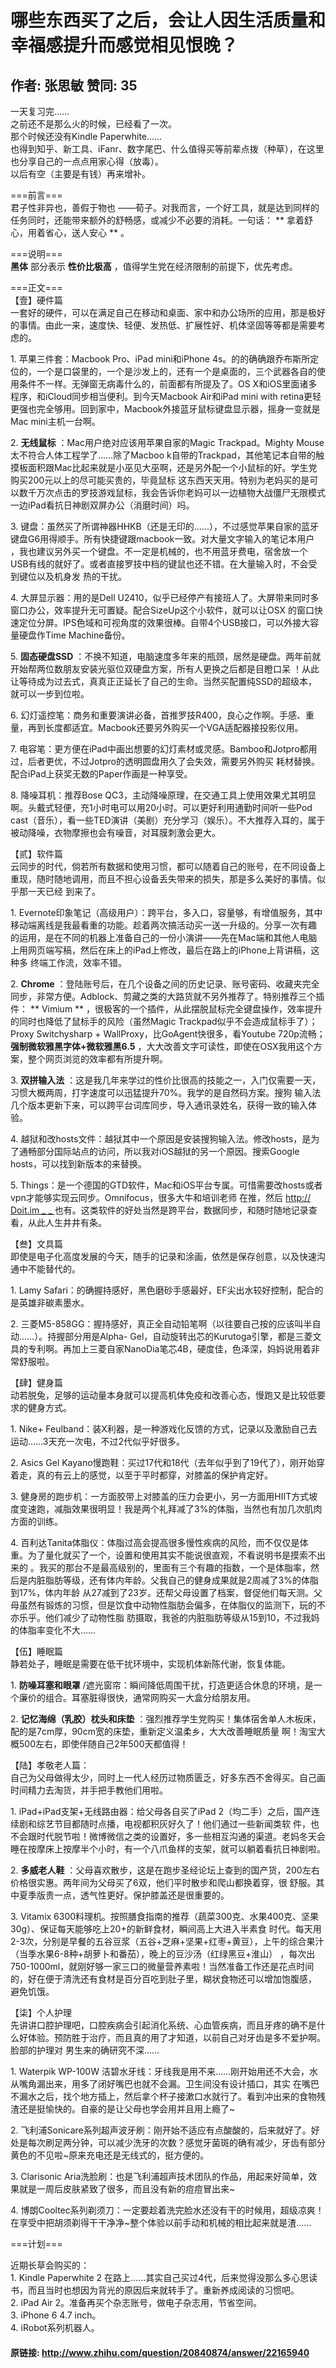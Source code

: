 # 哪些东西买了之后，会让人因生活质量和幸福感提升而感觉相见恨晚？
## 作者: 张思敏  赞同: 35
一天复习完……  
之前还不是那么火的时候，已经看了一次。  
那个时候还没有Kindle Paperwhite……  
也得到知乎、新工具、iFanr、数字尾巴、什么值得买等前辈点拨（种草），在这里也分享自己的一点点用家心得（放毒）。  
以后有空（主要是有钱）再来增补。  
  
===前言===  
君子性非异也，善假于物也 ——荀子。对我而言，一个好工具，就是达到同样的任务同时，还能带来额外的舒畅感，或减少不必要的消耗。一句话： **
拿着舒心，用着省心，送人安心 ** 。  
  
===说明===  
**黑体** 部分表示 **性价比极高** ，值得学生党在经济限制的前提下，优先考虑。   
  
===正文===  
【壹】硬件篇  
一套好的硬件，可以在满足自己在移动和桌面、家中和办公场所的应用，那是极好的事情。由此一来，速度快、轻便、发热低、扩展性好、机体坚固等等都是需要考虑的。  
  
1\. 苹果三件套：Macbook Pro、iPad mini和iPhone
4s。的的确确跟乔布斯所定位的，一个是口袋里的，一个是沙发上的，还有一个是桌面的，三个武器各自的使用条件不一样。无弹窗无病毒什么的，前面都有所提及了。OS
X和iOS里面诸多程序，和iCloud同步相当便利。到今天Macbook Air和iPad mini with
retina更轻更强也完全够用。回到家中，Macbook外接蓝牙鼠标键盘显示器，摇身一变就是Mac mini主机一台啊。  
  
2\. **无线鼠标** ：Mac用户绝对应该用苹果自家的Magic Trackpad。Mighty Mouse太不符合人体工程学了……除了Macboo
k自带的Trackpad，其他笔记本自带的触摸板面积跟Mac比起来就是小巫见大巫啊，还是另外配一个小鼠标的好。学生党购买200元以上的尽可能买贵的，毕竟鼠标
这东西天天用。特别为老妈买的是可以数千万次点击的罗技游戏鼠标，我会告诉你老妈可以一边植物大战僵尸无限模式一边iPad看抗日神剧双屏办公（消磨时间）吗。  
  
3\. 键盘：虽然买了所谓神器HHKB（还是无印的……），不过感觉苹果自家的蓝牙键盘G6用得顺手。所有快捷键跟macbook一致。对大量文字输入的笔记本用户
，我也建议另外买一个键盘。不一定是机械的，也不用蓝牙费电，宿舍放一个USB有线的就好了。或者直接罗技中档的键鼠也还不错。在大量输入时，不会受到键位以及机身发
热的干扰。  
  
4\. 大屏显示器：用的是Dell U2410，似乎已经停产有接班人了。大屏带来同时多窗口办公，效率提升无可置疑。配合SizeUp这个小软件，就可以让OSX
的窗口快速定位分屏。IPS色域和可视角度的效果很棒。自带4个USB接口，可以外接大容量硬盘作Time Machine备份。  
  
5\. **固态硬盘SSD** ：不换不知道，电脑速度多年来的瓶颈，居然是硬盘。两年前就开始帮两位数朋友安装光驱位双硬盘方案，所有人更换之后都是目瞪口呆
！从此让等待成为过去式，真真正正延长了自己的生命。当然买配置纯SSD的超级本，就可以一步到位啦。  
  
6\. 幻灯遥控笔：商务和重要演讲必备，首推罗技R400，良心之作啊。手感、重量，再到长度都适宜。Macbook还要另外购买一个VGA适配器接投影仪用。  
  
7\. 电容笔：更方便在iPad中画出想要的幻灯素材或灵感。Bamboo和Jotpro都用过，后者更优，不过Jotpro的透明圆盘用久了会失效，需要另外购买
耗材替换。配合iPad上获奖无数的Paper作画是一种享受。  
  
8\. 降噪耳机：推荐Bose QC3，主动降噪原理，在交通工具上使用效果尤其明显啊。头戴式轻便，充1小时电可以用20小时。可以更好利用通勤时间听一些Pod
cast（音乐），看一些TED演讲（美剧）充分学习（娱乐）。不大推荐入耳的，属于被动降噪，衣物摩擦也会有噪音，对耳膜刺激会更大。  
  
【贰】软件篇  
云同步的时代，倘若所有数据和使用习惯，都可以随着自己的账号，在不同设备上重现，随时随地调用，而且不担心设备丢失带来的损失，那是多么美好的事情。似乎那一天已经
到来了。  
  
1\. Evernote印象笔记（高级用户）：跨平台，多入口，容量够，有增值服务，其中移动端离线是我最看重的功能。趁着两次搞活动买一送一升级的。分享一次有趣
的运用，是在不同的机器上准备自己的一份小演讲——先在Mac端和其他人电脑上用网页端写稿，然后在床上的iPad上修改，最后在路上的iPhone上背讲稿，这种多
终端工作流，效率不错。  
  
2\. **Chrome**
：登陆账号后，在几个设备之间的历史记录、账号密码、收藏夹完全同步，非常方便。Adblock、剪藏之类的大路货就不另外推荐了。特别推荐三个插件： **
Vimium ** ，很极客的一个插件，从此摆脱鼠标完全键盘操作，效率提升的同时也降低了鼠标手的风险（虽然Magic
Trackpad似乎不会造成鼠标手了）；Proxy Switchysharp + WallProxy，比GoAgent快很多，看Youtube
720p流畅； **强制微软雅黑字体+微软雅黑6.5** ，大大改善文字可读性，即使在OSX我用这个方案，整个网页浏览的效率都有所提升啊。  
  
3\. **双拼输入法** ：这是我几年来学过的性价比很高的技能之一，入门仅需要一天，习惯大概两周，打字速度可以迅猛提升70%。我学的是自然码方案。搜狗
输入法几个版本更新下来，可以跨平台词库同步，导入通讯录姓名，获得一致的输入体验。  
  
4\.
越狱和改hosts文件：越狱其中一个原因是安装搜狗输入法。修改hosts，是为了通畅部分国际站点的访问，所以我对iOS越狱的另一个原因。搜索Google
hosts，可以找到新版本的来替换。  
  
5\. Things：是一个德国的GTD软件，Mac和iOS平台专属。可惜需要改hosts或者vpn才能够实现云同步。Omnifocus，很多大牛和培训老师
在推，然后 [ http://  Doit.im  _ _ ](http://Doit.im)
也有。这类软件的好处当然是跨平台，数据同步，和随时随地记录查看，从此人生井井有条。  
  
【叁】文具篇  
即使是电子化高度发展的今天，随手的记录和涂画，依然是保存创意，以及快速沟通中不能替代的。  
  
1\. Lamy Safari：的确握持感好，黑色磨砂手感最好，EF尖出水较好控制，配合的是英雄非碳素墨水。  
  
2\. 三菱M5-858GG：握持感好，真正全自动铅笔啊（以往要自己按的应该叫半自动……）。持握部分用是Alpha-
Gel，自动旋转出芯的Kurutoga引擎，都是三菱文具的专利啊。再加上三菱自家NanoDia笔芯4B，硬度佳，色泽深，妈妈说用着非常舒服啦。  
  
【肆】健身篇  
动若脱兔，足够的运动量本身就可以提高机体免疫和改善心态，慢跑又是比较低要求的健身方式。  
  
1\. Nike+ Feulband：装X利器，是一种游戏化反馈的方式，记录以及激励自己去运动……3天充一次电，不过2代似乎好很多。  
  
2\. Asics Gel
Kayano慢跑鞋：买过17代和18代（去年似乎到了19代了），刚开始穿着走，真的有云上的感觉，以至于平时都穿，对膝盖的保护肯定好。  
  
3\.
健身房的跑步机：一方面胶带上对膝盖的压力会更小，另一方面用HIIT方式坡度变速跑，减脂效果很明显！我是两个礼拜减了3%的体脂，当然也有加几次肌肉方面的训练。  
  
4\. 百利达Tanita体脂仪：体脂过高会提高很多慢性疾病的风险，而不仅仅是体重。为了量化就买了一个，设置和使用其实不能说很直观，不看说明书是摸索不出来的
。我买的那台不是最高级别的，里面有三个有趣的指数，一个是体脂率，然后是内脏脂肪等级，还有体内年龄。父我自己的健身成果就是2周减了3%的体脂到17%，体内年龄
从27减到了23岁。还帮父母设置了档案，督促他们每天测。父母虽然有锻炼的习惯，但是饮食中动物性脂肪会偏多，在体脂仪的监测下，玩的不亦乐乎。他们减少了动物性脂
肪摄取，我爸的内脏脂肪等级从15到10，不过我妈的体脂率变化不大……  
  
【伍】睡眠篇  
静若处子，睡眠是需要在低干扰环境中，实现机体新陈代谢，恢复体能。  
  
1\. **防噪耳塞和眼罩** /遮光窗帘：瞬间降低周围干扰，打造更适合休息的环境，是一个廉价的组合。耳塞脏得很快，通常网购买一大盒分给朋友用。  
  
2\. **记忆海绵（乳胶）枕头和床垫** ：强烈推荐学生党购买！集体宿舍单人木板床，配的是7cm厚，90cm宽的床垫，重新定义温柔乡，大大改善睡眠质量
啊！淘宝大概500左右，即使伴随自己2年500天都值得！  
  
【陆】孝敬老人篇：  
自己为父母做得太少，同时上一代人经历过物质匮乏，好多东西不舍得买。自己画时间精力去淘货，并手把手教他们用啦。  
  
1\. iPad+iPad支架+无线路由器：给父母各自买了iPad 2（均二手）之后，国产连续剧和综艺节目都随时点播，电视都积灰好久了！他们通过一些新闻类软
件，也不会跟时代脱节啦！微博微信之类的设置好，多一些相互沟通的渠道。老妈冬天会睡在按摩床上按摩半个小时，有一个八爪鱼样的支架，就可以躺着看抗日神剧啦。  
  
2\. **多威老人鞋** ：父母喜欢散步，这是在跑步圣经论坛上查到的国产货，200左右价格很实惠。两年间为父母买了6双，他们平时散步和爬山都换着穿，很
舒服。其中夏季版贵一点，透气性更好。保护膝盖还是很重要的。  
  
3\. Vitamix 6300料理机。按照膳食指南的推荐（蔬菜300克、水果400克、坚果30g）、保证每天能够吃上20+的新鲜食材，瞬间高上大进入半素食
时代。每天用2-3次，分别是早餐的五谷豆浆（五谷+芝麻+坚果+红枣+黄豆），上午的综合果汁（当季水果6-8种+胡萝卜和番茄），晚上的豆沙汤（红绿黑豆+淮山）
，每次出750-1000ml，就刚好够一家三口的微量营养素啦！当然准备工作还是花点时间的，好在便于清洗还有食材是百分百吃到肚子里，糊状食物还可以增加饱腹感，
避免饥饿。  
  
【柒】个人护理  
先讲讲口腔护理吧，口腔疾病会引起消化系统、心血管疾病，而且牙疼的确不是什么好体验。预防胜于治疗，而且真的用了才知道，以前自己对牙齿是多不爱护啊。脸部的护理对
男生来的确研究不深……  
  
1\. Waterpik WP-100W 洁碧水牙线：牙线我是用不来……刚开始用还不大会，水从嘴角漏出来，用多了闭好嘴巴也就不会漏。卫生间没有设计插口，其实
在嘴巴不漏水之后，找个地方插上，然后拿个杯子接漱口水就行了。看到冲出来的食物残渣还是挺愉快的。自豪的是让父母也学会用并且用上瘾了~  
  
2\. 飞利浦Sonicare系列超声波牙刷：刚开始不适应有点酸酸的，后来就好了。好处是每次刷足两分钟，可以减少洗牙的次数？感觉牙菌斑的确有减少，牙齿有部分
黄色的不见啦~原来充电还是无线式的，挺方便的。  
  
3\. Clarisonic Aria洗脸刷：也是飞利浦超声技术团队的作品，用起来好简单，效果就是一周后皮肤紧致了很多，而且没有新的痘痘冒出来~  
  
4\. 博朗Cooltec系列剃须刀：一定要趁着洗完脸水还没有干的时候用，超级凉爽！在享受中把胡须剃得干干净净~整个体验以前手动和机械的相比起来就是渣……  
  
  
  
===计划===  
  
近期长草会购买的：  
1\. Kindle Paperwhite 2
在路上……其实自己买过4代，后来觉得没那么多心思读书，而且当时也想因为背光的原因后来就转手了。重新养成阅读的习惯吧。  
2\. iPad Air 2。准备再买个杂志账号，做电子杂志用，节省空间。  
3\. iPhone 6 4.7 inch。  
4\. iRobot系列机器人。

#### 原链接: http://www.zhihu.com/question/20840874/answer/22165940